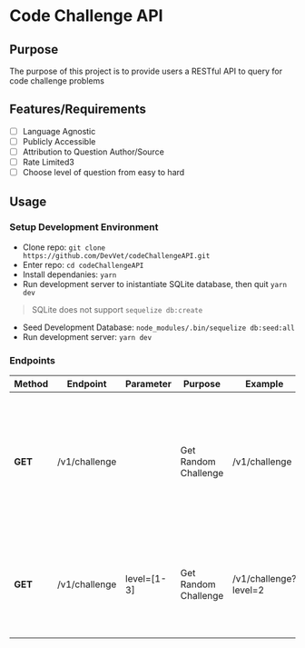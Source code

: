 # Code Challenge API

## Purpose

The purpose of this project is to provide users a RESTful API to query for code challenge problems

## Features/Requirements

- [ ] Language Agnostic
- [ ] Publicly Accessible
- [ ] Attribution to Question Author/Source
- [ ] Rate Limited3
- [ ] Choose level of question from easy to hard

## Usage

### Setup Development Environment

- Clone repo: `git clone https://github.com/DevVet/codeChallengeAPI.git`
- Enter repo: `cd codeChallengeAPI`
- Install dependanies: `yarn`
- Run development server to inistantiate SQLite database, then quit `yarn dev`
> SQLite does not support `sequelize db:create`
- Seed Development Database: `node_modules/.bin/sequelize db:seed:all`
- Run development server: `yarn dev`

### Endpoints

| Method  | Endpoint      | Parameter   | Purpose              | Example               | Example Response                                                                                                                                                                                                                                                                                                                                                                                                         |
| ------- | ------------- | ----------- | -------------------- | --------------------- | ------------------------------------------------------------------------------------------------------------------------------------------------------------------------------------------------------------------------------------------------------------------------------------------------------------------------------------------------------------------------------------------------------------------------ |
| **GET** | /v1/challenge |             | Get Random Challenge | /v1/challenge         | {"id":"3","level":"1","question":"With a given integral number n, write a program to generate a dictionary that contains (i, i\*i) such that is an integral number between 1 and n (both included) and then the program should print the dictionary. Suppose the following input is supplied to the program: \\n8 \\nThen, the output should be: {1: 1, 2: 4, 3: 9, 4: 16, 5: 25, 6: 36, 7: 49, 8: 64}","source":"none"} |
| **GET** | /v1/challenge | level=[1-3] | Get Random Challenge | /v1/challenge?level=2 | {"id":"10","level":"2","question":"Write a program that accepts a sentence and calculate the number of upper case letters and lower case letters.\\nSuppose the following input is supplied to the program:nHello world!\\nThen, the output should be:\\nUPPER CASE 1\\nLOWER CASE 9","source":"none"}                                                                                                                   |
